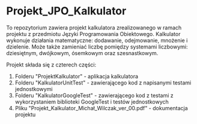 # Projekt_JPO_Kalkulator
To repozytorium zawiera projekt kalkulatora zrealizowanego w ramach projektu z przedmiotu Języki Programowania Obiektowego. Kalkulator wykonuje działania matematyczne: dodawanie, odejmowanie, mnożenie i dzielenie. Może także zamieniać liczbę pomiędzy systemami liczbowymi: dziesiętnym, dwójkowym, ósemkowym oraz szesnastkowym.

Projekt składa się z czterech części:
1. Folderu "ProjektKalkulator" - aplikacja kalkulatora
2. Folderu "KalkulatorUnitTest" - zawierającego kod z napisanymi testami jednostkowymi
3. Folderu "KalkulatorGoogleTest" - zawierającego kod z testami z wykorzystaniem biblioteki GoogleTest i testów jednostkowych
4. Pliku "Projekt_Kalkulator_Michał_Wilczak_ver_00.pdf" - dokumentacja projektu
